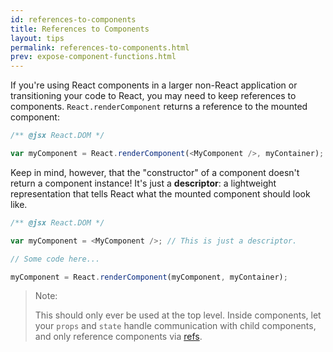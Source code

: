 ```yaml
---
id: references-to-components
title: References to Components
layout: tips
permalink: references-to-components.html
prev: expose-component-functions.html
---
```


If you're using React components in a larger non-React application or transitioning your code to React, you may need to keep references to components. `React.renderComponent` returns a reference to the mounted component:

```js
/** @jsx React.DOM */

var myComponent = React.renderComponent(<MyComponent />, myContainer);
```

Keep in mind, however, that the "constructor" of a component doesn't return a component instance! It's just a **descriptor**: a lightweight representation that tells React what the mounted component should look like.

```js
/** @jsx React.DOM */

var myComponent = <MyComponent />; // This is just a descriptor.

// Some code here...

myComponent = React.renderComponent(myComponent, myContainer);
```

> Note:
>
> This should only ever be used at the top level. Inside components, let your `props` and `state` handle communication with child components, and only reference components via [refs](http://facebook.github.io/react/docs/more-about-refs.html).
